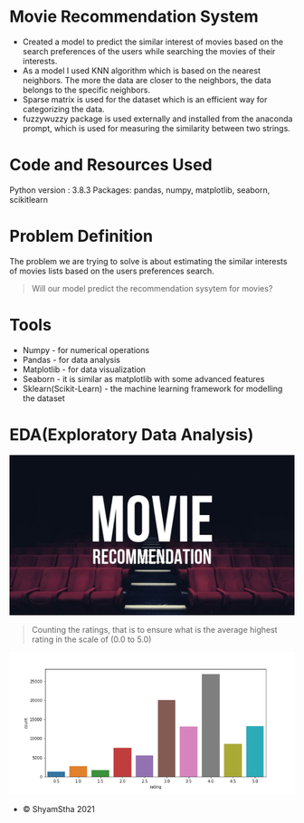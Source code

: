 # Movie Recommendation System
* Created a model to predict the similar interest of movies based on the search preferences of the users while searching the movies of their interests.
* As a model I used KNN algorithm which is based on the nearest neighbors. The more the data are closer to the neighbors, the data belongs to the specific neighbors.
* Sparse matrix is used for the dataset which is an efficient way for categorizing the data.
* fuzzywuzzy package is used externally and installed from the anaconda prompt, which is used for measuring the similarity between two strings.

# Code and Resources Used
Python version : 3.8.3 Packages: pandas, numpy, matplotlib, seaborn, scikitlearn

# Problem Definition
The problem we are trying to solve is about estimating the similar interests of movies lists based on the users preferences search.
>Will our model predict the recommendation sysytem for movies?

# Tools
* Numpy - for numerical operations
* Pandas - for data analysis
* Matplotlib - for data visualization
* Seaborn - it is similar as matplotlib with some advanced features
* Sklearn(Scikit-Learn) - the machine learning framework for modelling the dataset

# EDA(Exploratory Data Analysis)
<img src="movie.jpg"/>

> Counting the ratings, that is to ensure what is the average highest rating in the scale of (0.0 to 5.0)
<img src="countplot.png"/>

* ©️ ShyamStha 2021


